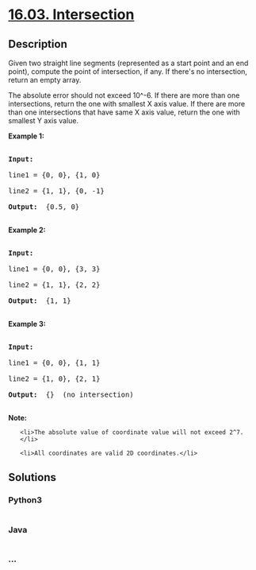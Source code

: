 # [16.03. Intersection](https://leetcode-cn.com/problems/intersection-lcci)

## Description
<p>Given two straight line segments (represented as a start point and an end point), compute the point of intersection, if any. If there&#39;s no intersection, return an empty array.</p>
The absolute error should not exceed 10^-6. If there are more than one intersections, return the one with smallest X axis value. If there are more than one intersections that have same X axis value, return the one with smallest Y axis value.

<p><strong>Example 1: </strong></p>

<pre>
<strong>Input: </strong>
line1 = {0, 0}, {1, 0}
line2 = {1, 1}, {0, -1}
<strong>Output: </strong> {0.5, 0}
</pre>

<p><strong>Example 2: </strong></p>

<pre>
<strong>Input: </strong>
line1 = {0, 0}, {3, 3}
line2 = {1, 1}, {2, 2}
<strong>Output: </strong> {1, 1}
</pre>

<p><strong>Example 3: </strong></p>

<pre>
<strong>Input: </strong>
line1 = {0, 0}, {1, 1}
line2 = {1, 0}, {2, 1}
<strong>Output: </strong> {}  (no intersection)
</pre>

<p><strong>Note: </strong></p>

<ul>
	<li>The absolute value of coordinate value will not exceed 2^7.</li>
	<li>All coordinates are valid 2D coordinates.</li>
</ul>



## Solutions


### Python3

```python

```

### Java

```java

```

### ...
```

```
